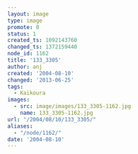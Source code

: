 ```yaml
---
layout: image
type: image
promote: 0
status: 1
created_ts: 1092143760
changed_ts: 1372159440
node_id: 1162
title: '133_3305'
author: anj
created: '2004-08-10'
changed: '2013-06-25'
tags:
  - Kaikoura
images:
  - src: image/images/133_3305-1162.jpg
    name: 133_3305-1162.jpg
url: "/2004/08/10/133_3305/"
aliases:
  - "/node/1162/"
date: '2004-08-10'
---
```


